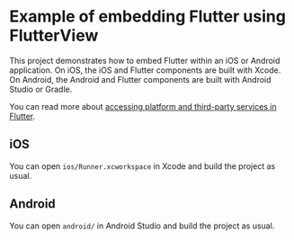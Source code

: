 # Example of embedding Flutter using FlutterView

This project demonstrates how to embed Flutter within an iOS or Android
application. On iOS, the iOS and Flutter components are built with Xcode. On
Android, the Android and Flutter components are built with Android Studio or
Gradle.

You can read more about
[accessing platform and third-party services in Flutter](https://flutter.dev/platform-services/).

## iOS

You can open `ios/Runner.xcworkspace` in Xcode and build the project as
usual.

## Android

You can open `android/` in Android Studio and build the project as usual.
